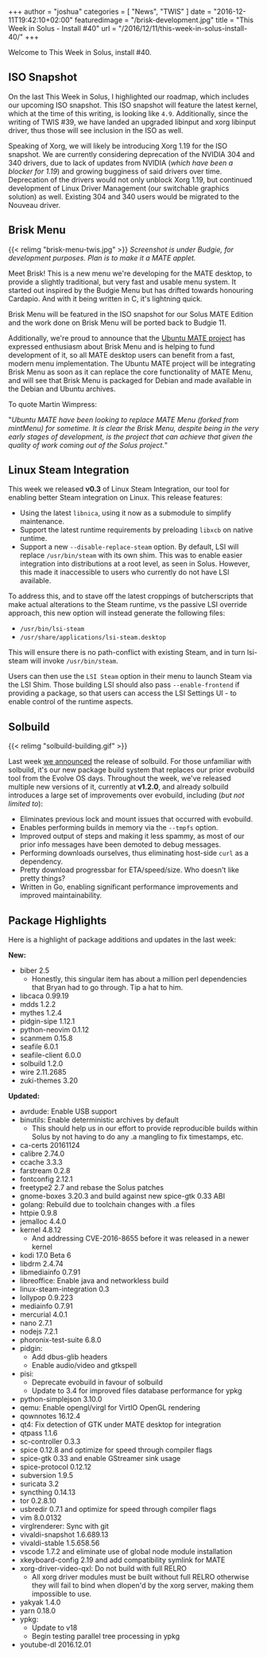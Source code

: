 +++
author = "joshua"
categories = [
"News",
"TWIS"
]
date =  "2016-12-11T19:42:10+02:00"
featuredimage = "/brisk-development.jpg"
title = "This Week in Solus - Install #40"
url = "/2016/12/11/this-week-in-solus-install-40/"
+++

Welcome to This Week in Solus, install #40.

## ISO Snapshot

On the last This Week in Solus, I highlighted our roadmap, which includes our upcoming ISO snapshot. This ISO snapshot will feature the latest kernel, which at the time of this writing, is looking like `4.9`. Additionally, since the writing of TWIS #39, 
we have landed an upgraded libinput and xorg libinput driver, thus those will see inclusion in the ISO as well.

Speaking of Xorg, we will likely be introducing Xorg 1.19 for the ISO snapshot. We are currently considering deprecation of the NVIDIA 304 and 340 drivers, due to lack of updates from NVIDIA (*which have been a blocker for 1.19*) and growing bugginess of 
said drivers over time. Deprecation of the drivers would not only unblock Xorg 1.19, but continued development of Linux Driver Management (our switchable graphics solution) as well. Existing 304 and 340 users would be migrated to the Nouveau driver.

## Brisk Menu

{{< relimg "brisk-menu-twis.jpg" >}}
*Screenshot is under Budgie, for development purposes. Plan is to make it a MATE applet.*

Meet Brisk! This is a new menu we're developing for the MATE desktop, to provide a slightly traditional, but very fast and usable menu system. It started out inspired by the Budgie Menu but has drifted towards honouring Cardapio. And with it being written in C, 
it's lightning quick.

Brisk Menu will be featured in the ISO snapshot for our Solus MATE Edition and the work done on Brisk Menu will be ported back to Budgie 11.

Additionally, we're proud to announce that the [Ubuntu MATE project](https://ubuntu-mate.org/) has expressed enthusiasm about Brisk Menu and is helping to fund development of it, so all MATE desktop users can benefit from a fast, 
modern menu implementation. The Ubuntu MATE project will be integrating Brisk Menu as soon as it can replace the core functionality of MATE Menu, and will see that Brisk Menu is packaged for Debian and made available in the Debian and Ubuntu archives.

To quote Martin Wimpress:

"*Ubuntu MATE have been looking to replace MATE Menu (forked from mintMenu) for sometime. It is clear the Brisk Menu, despite being in the very early stages of development, is the project that can achieve that given the quality of work coming 
out of the Solus project.*"

## Linux Steam Integration

This week we released **v0.3** of Linux Steam Integration, our tool for enabling better Steam integration on Linux. This release features:

- Using the latest `libnica`, using it now as a submodule to simplify maintenance.
- Support the latest runtime requirements by preloading `libxcb` on native runtime.
- Support a new `--disable-replace-steam` option. By default, LSI will replace `/usr/bin/steam` with its own shim. This was to enable easier integration into distributions at a root level, as seen in Solus. However, this made it inaccessible
to users who currently do not have LSI available.

To address this, and to stave off the latest croppings of butcherscripts that make actual alterations to the Steam runtime, vs the passive LSI override approach, this new option will instead generate the following files:

- `/usr/bin/lsi-steam`
- `/usr/share/applications/lsi-steam.desktop`

This will ensure there is no path-conflict with existing Steam, and in turn lsi-steam will invoke `/usr/bin/steam`.

Users can then use the `LSI Steam` option in their menu to launch Steam via the LSI Shim. Those building LSI should also pass `--enable-frontend` if providing a package, so that users can access the LSI Settings UI - to enable control of the runtime aspects.

## Solbuild

{{< relimg "solbuild-building.gif" >}}

Last week [we announced](https://plus.google.com/+Solus-Project/posts/8zKuytw1p1h) the release of solbuild. For those unfamiliar with solbuild, it's our new package build system that replaces our prior evobuild tool from the 
Evolve OS days. Throughout the week, we've released multiple new versions of it, currently at **v1.2.0**, and already solbuild introduces a large set of improvements over evobuild, including (*but not limited to*):

- Eliminates previous lock and mount issues that occurred with evobuild.
- Enables performing builds in memory via the `--tmpfs` option.
- Improved output of steps and making it less spammy, as most of our prior info messages have been demoted to debug messages.
- Performing downloads ourselves, thus eliminating host-side `curl` as a dependency.
- Pretty download progressbar for ETA/speed/size. Who doesn't like pretty things? 
- Written in Go, enabling significant performance improvements and improved maintainability.

## Package Highlights

Here is a highlight of package additions and updates in the last week:

**New:**

- biber 2.5
  - Honestly, this singular item has about a million perl dependencies that Bryan had to go through. Tip a hat to him.
- libcaca 0.99.19
- mdds 1.2.2
- mythes 1.2.4
- pidgin-sipe 1.12.1
- python-neovim 0.1.12
- scanmem 0.15.8
- seafile 6.0.1
- seafile-client 6.0.0
- solbuild 1.2.0
- wire 2.11.2685
- zuki-themes 3.20

**Updated:**

- avrdude: Enable USB support
- binutils: Enable deterministic archives by default
  - This should help us in our effort to provide reproducible builds within Solus by not having to do any .a mangling to fix timestamps, etc.
- ca-certs 20161124
- calibre 2.74.0
- ccache 3.3.3
- farstream 0.2.8
- fontconfig 2.12.1
- freetype2 2.7 and rebase the Solus patches
- gnome-boxes 3.20.3 and build against new spice-gtk 0.33 ABI
- golang: Rebuild due to toolchain changes with .a files
- httpie 0.9.8
- jemalloc 4.4.0
- kernel 4.8.12
  - And addressing CVE-2016-8655 before it was released in a newer kernel
- kodi 17.0 Beta 6
- libdrm 2.4.74
- libmediainfo 0.7.91
- libreoffice: Enable java and networkless build
- linux-steam-integration 0.3
- lollypop 0.9.223
- mediainfo 0.7.91
- mercurial 4.0.1
- nano 2.7.1
- nodejs 7.2.1
- phoronix-test-suite 6.8.0
- pidgin:
  - Add dbus-glib headers
  - Enable audio/video and gtkspell
- pisi:
  - Deprecate evobuild in favour of solbuild
  - Update to 3.4 for improved files database performance for ypkg
- python-simplejson 3.10.0
- qemu: Enable opengl/virgl for VirtIO OpenGL rendering
- qownnotes 16.12.4
- qt4: Fix detection of GTK under MATE desktop for integration
- qtpass 1.1.6
- sc-controller 0.3.3
- spice 0.12.8 and optimize for speed through compiler flags
- spice-gtk 0.33 and enable GStreamer sink usage
- spice-protocol 0.12.12
- subversion 1.9.5
- suricata 3.2
- syncthing 0.14.13
- tor 0.2.8.10
- usbredir 0.7.1 and optimize for speed through compiler flags
- vim 8.0.0132
- virglrenderer: Sync with git
- vivaldi-snapshot 1.6.689.13
- vivaldi-stable 1.5.658.56
- vscode 1.7.2 and eliminate use of global node module installation
- xkeyboard-config 2.19 and add compatibility symlink for MATE
- xorg-driver-video-qxl: Do not build with full RELRO
  - All xorg driver modules must be built without full RELRO otherwise they will fail to bind when dlopen'd by the xorg server, making them impossible to use.
- yakyak 1.4.0
- yarn 0.18.0
- ypkg:
  - Update to v18
  - Begin testing parallel tree processing in ypkg
- youtube-dl 2016.12.01